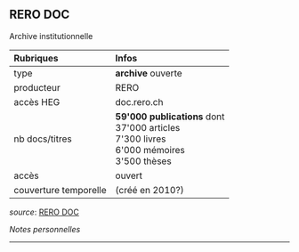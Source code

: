 ## RERO DOC
Archive institutionnelle

| Rubriques | Infos |
| :-------- | :---- |
| type | **archive** ouverte |
| producteur | RERO |
| accès HEG | doc.rero.ch |
| nb docs/titres | **59'000 publications** dont <br/>37'000 articles <br/>7'300 livres <br/>6'000 mémoires <br/> 3'500 thèses |
| accès | ouvert |
| couverture temporelle | (créé en 2010?) |

*source*: [RERO DOC](https://doc.rero.ch/)   

*Notes personnelles*

---


